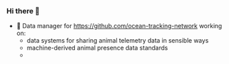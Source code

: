 ### Hi there 👋

- 🔭 Data manager for https://github.com/ocean-tracking-network working on:
   - data systems for sharing animal telemetry data in sensible ways 
   - machine-derived animal presence data standards
   - 
<!--
**jdpye/jdpye** is a ✨ _special_ ✨ repository because its `README.md` (this file) appears on your GitHub profile.

Here are some ideas to get you started:

- 🔭 I’m currently working on ...
- 🌱 I’m currently learning ...
- 👯 I’m looking to collaborate on ...
- 🤔 I’m looking for help with ...
- 💬 Ask me about ...
- 📫 How to reach me: ...
- 😄 Pronouns: ...
- ⚡ Fun fact: ...
-->
